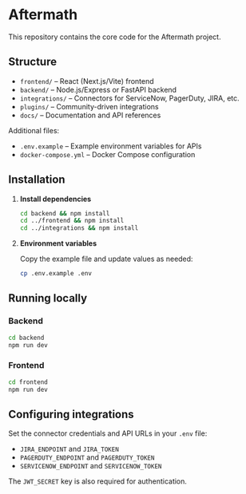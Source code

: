 # Aftermath

This repository contains the core code for the Aftermath project.

## Structure

- `frontend/` – React (Next.js/Vite) frontend
- `backend/` – Node.js/Express or FastAPI backend
- `integrations/` – Connectors for ServiceNow, PagerDuty, JIRA, etc.
- `plugins/` – Community-driven integrations
- `docs/` – Documentation and API references

Additional files:

- `.env.example` – Example environment variables for APIs
- `docker-compose.yml` – Docker Compose configuration

## Installation

1. **Install dependencies**

   ```bash
   cd backend && npm install
   cd ../frontend && npm install
   cd ../integrations && npm install
   ```

2. **Environment variables**

   Copy the example file and update values as needed:

   ```bash
   cp .env.example .env
   ```

## Running locally

### Backend

```bash
cd backend
npm run dev
```

### Frontend

```bash
cd frontend
npm run dev
```

## Configuring integrations

Set the connector credentials and API URLs in your `.env` file:

- `JIRA_ENDPOINT` and `JIRA_TOKEN`
- `PAGERDUTY_ENDPOINT` and `PAGERDUTY_TOKEN`
- `SERVICENOW_ENDPOINT` and `SERVICENOW_TOKEN`

The `JWT_SECRET` key is also required for authentication.
